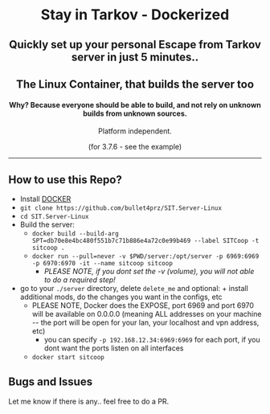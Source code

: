 <div align=center style="text-align: center;">
<h1> Stay in Tarkov - Dockerized</h1>
<h2>Quickly set up your personal Escape from Tarkov server in just 5 minutes..</h2>
<h2>The Linux Container, that builds the server too</h2>
<h4>Why? Because everyone should be able to build, and not rely on unknown builds from unknown sources.</h3>

Platform independent.
  
(for 3.7.6 - see the example)
</div>

---

## How to use this Repo?

* Install [DOCKER](https://docs.docker.com/get-docker/)
* `git clone https://github.com/bullet4prz/SIT.Server-Linux`
* `cd SIT.Server-Linux`
* Build the server:
  * `docker build --build-arg SPT=db70e8e4bc480f551b7c71b886e4a72c0e99b469 --label SITCoop -t sitcoop . `
  * `docker run --pull=never -v $PWD/server:/opt/server -p 6969:6969 -p 6970:6970 -it --name sitcoop sitcoop`
    *  *PLEASE NOTE, if you dont set the -v (volume), you will not able to do a required step!*
* go to your `./server` directory, delete `delete_me` and optional: + install additional mods, do the changes you want in the configs, etc
  * PLEASE NOTE, Docker does the EXPOSE, port 6969 and port 6970 will be available on 0.0.0.0 (meaning ALL addresses on your machine -- the port will be open for your lan, your localhost and vpn address, etc)
    * you can specify `-p 192.168.12.34:6969:6969` for each port, if you dont want the ports listen on all interfaces
  * `docker start sitcoop`

## Bugs and Issues
Let me know if there is any.. feel free to do a PR.
